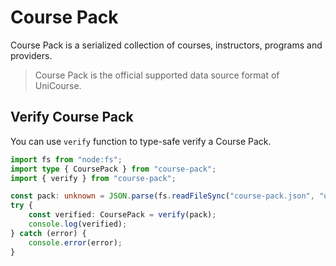 # Course Pack

Course Pack is a serialized collection of courses, instructors, programs and providers.

> Course Pack is the official supported data source format of UniCourse.

## Verify Course Pack

You can use `verify` function to type-safe verify a Course Pack.

```ts
import fs from "node:fs";
import type { CoursePack } from "course-pack";
import { verify } from "course-pack";

const pack: unknown = JSON.parse(fs.readFileSync("course-pack.json", "utf-8"));
try {
    const verified: CoursePack = verify(pack);
    console.log(verified);
} catch (error) {
    console.error(error);
}
```
